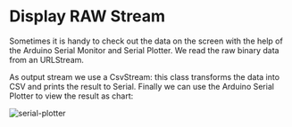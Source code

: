 # Display RAW Stream

Sometimes it is handy to check out the data on the screen with the help of the Arduino Serial Monitor and Serial Plotter.
We read the raw binary data from an URLStream.

As output stream we use a CsvStream: this class transforms the data into CSV and prints the result to Serial. Finally we can use the Arduino Serial Plotter to view the result as chart:

![serial-plotter](https://pschatzmann.github.io/Resources/img/serial-plotter-01.png)
